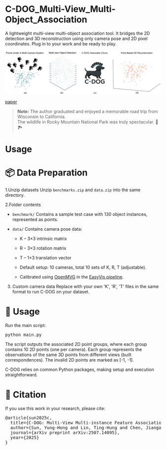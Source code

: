 # C-DOG_Multi-View_Multi-Object_Association
A lightweight multi-view multi-object association tool. It bridges the 2D detection and 3D reconstruction using only camera pose and 2D pixel coordinates. Plug in to your work and be ready to play.

![Alt text](images/cdogUsage.png)

[paper](https://arxiv.org/abs/2507.14095)

> **Note:** The author graduated and enjoyed a memorable road trip from Wisconsin to California.  
> The wildlife in Rocky Mountain National Park was truly spectacular. 🦌🏞

# Usage

# 📦 Data Preparation

1.Unzip datasets
Unzip `benchmarks.zip` and `data.zip` into the same directory.

2.Folder contents
- `benchmark/`
Contains a sample test case with 130 object instances, represented as points.

- `data/`
Contains camera pose data:

  - K – 3×3 intrinsic matrix

  - R – 3×3 rotation matrix

  - T – 1×3 translation vector

  - Default setup: 10 cameras, total 10 sets of K, R, T (adjustable).

  - Calibrated using [OpenMVG](https://github.com/openMVG/openMVG) in the [EasyVis pipeline](https://github.com/Yunghong/EasyVis).

3. Custom camera data
Replace with your own 'K', 'R', 'T' files in the same format to run C-DOG on your dataset.

# 🚀 Usage
Run the main script:
<pre>python main.py  </pre>

The script outputs the associated 2D point groups, where each group contains 10 2D points (one per camera). Each group represents the observations of the same 3D points from different views (built correspondences). The invalid 2D points are marked as [-1, -1].

C-DOG relies on common Python packages, making setup and execution straightforward.

# 📜 Citation
If you use this work in your research, please cite:
<pre>@article{sun2025c,
  title={C-DOG: Multi-View Multi-instance Feature Association Using Connected δ-Overlap Graphs},
  author={Sun, Yung-Hong and Lin, Ting-Hung and Chen, Jiangang and Jiang, Hongrui and Hu, Yu Hen},
  journal={arXiv preprint arXiv:2507.14095},
  year={2025}
}  </pre>
